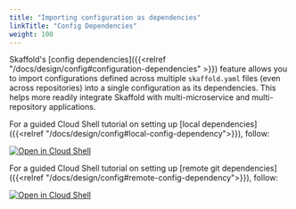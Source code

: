 ```yaml
---
title: "Importing configuration as dependencies"
linkTitle: "Config Dependencies"
weight: 100
---
```


Skaffold's [config dependencies]({{<relref "/docs/design/config#configuration-dependencies" >}}) feature allows you to import configurations defined across multiple `skaffold.yaml` files (even across repositories) into a single configuration as its dependencies. This helps more readily integrate Skaffold with multi-microservice and multi-repository applications.

For a guided Cloud Shell tutorial on setting up [local dependencies]({{<relref "/docs/design/config#local-config-dependency">}}), follow:

[![Open in Cloud Shell](https://gstatic.com/cloudssh/images/open-btn.svg)](https://ssh.cloud.google.com/cloudshell/editor?cloudshell_git_repo=https://github.com/gsquared94/bank-of-anthos-demo&cloudshell_workspace=.&cloudshell_tutorial=tutorial.md)

For a guided Cloud Shell tutorial on setting up [remote git dependencies]({{<relref "/docs/design/config#remote-config-dependency">}}), follow:

[![Open in Cloud Shell](https://gstatic.com/cloudssh/images/open-btn.svg)](https://ssh.cloud.google.com/cloudshell/editor?cloudshell_git_repo=https://github.com/gsquared94/skaffold-remote-configs-demo&cloudshell_workspace=.&cloudshell_tutorial=tutorial.md)